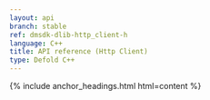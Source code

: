 ```yaml
---
layout: api
branch: stable
ref: dmsdk-dlib-http_client-h
language: C++
title: API reference (Http Client)
type: Defold C++
---
```

{% include anchor_headings.html html=content %}
